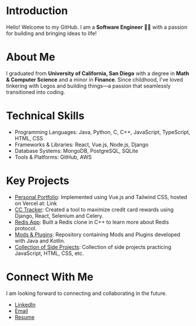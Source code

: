 # Introduction
Hello! Welcome to my GitHub. I am a **Software Engineer** 👨‍💻 with a passion for building and bringing ideas to life!

# About Me
I graduated from **University of California, San Diego** with a degree in **Math & Computer Science** and a minor in **Finance**. Since childhood, I've loved tinkering with Legos and building things—a passion that seamlessly transitioned into coding.

# Technical Skills
- Programming Languages: Java, Python, C, C++, JavaScript, TypeScript, HTML, CSS
- Frameworks & Libraries: React, Vue.js, Node.js, Django
- Database Systems: MongoDB, PostgreSQL, SQLite
- Tools & Platforms: GitHub, AWS

# Key Projects
- [Personal Portfolio](https://github.com/shaanprk/Vue-Personal-Portfolio): Implemented using Vue.js and Tailwind CSS, hosted on Vercel at: Link
- [CC Tracker](https://github.com/shaanprk/cc-points-analyzer): Created a tool to maximize credit card rewards using Django, React, Selenium and Celery.
- [Redis App](https://github.com/shaanprk/redis-app): Built a Redis clone in C++ to learn more about Redis protocol.
- [Mods & Plugins](https://github.com/shaanprk/Mods-Plugins): Repository containing Mods and Plugins developed with Java and Kotlin.
- [Collection of Side Projects](https://github.com/shaanprk/Side_Projects): Collection of side projects practicing JavaScript, HTML, CSS, etc.

# Connect With Me
I am looking forward to connecting and collaborating in the future.
- [LinkedIn](https://www.linkedin.com/in/jeongbin-sean-park/)
- [Email](mailto:imbinpark@gmail.com)
- [Resume](https://drive.google.com/file/d/1R7-lg9mb2ONPUghmVno9W4hjPKJwHJAw/view?usp=sharing)

